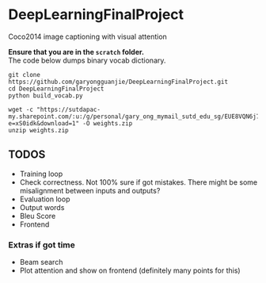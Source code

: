 # DeepLearningFinalProject
Coco2014 image captioning with visual attention

**Ensure that you are in the `scratch` folder.**\
The code below dumps binary vocab dictionary.
```
git clone https://github.com/garyongguanjie/DeepLearningFinalProject.git
cd DeepLearningFinalProject
python build_vocab.py
```
```
wget -c "https://sutdapac-my.sharepoint.com/:u:/g/personal/gary_ong_mymail_sutd_edu_sg/EUE8VQN6j7dNrRyhPLoCVFkBXYyRoQgcicrRQM_PhxYslg?e=xS0idk&download=1" -O weights.zip
unzip weights.zip
```
## TODOS
* Training loop
* Check correctness. Not 100% sure if got mistakes. There might be some misalignment between inputs and outputs?
* Evaluation loop
* Output words
* Bleu Score
* Frontend
### Extras if got time
* Beam search
* Plot attention and show on frontend (definitely many points for this)
